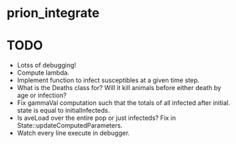 # prion_integrate

# TODO

* Lotss of debugging!
* Compute lambda.
* Implement function to infect susceptibles at a given time step.
* What is the Deaths class for?  Will it kill animals before either death by age or infection?
* Fix gammaVal computation such that the totals of all infected after initial.
  state is equal to initialInfecteds.
* Is aveLoad over the entire pop or just infecteds?  Fix in State::updateComputedParameters.
* Watch every line execute in debugger.
